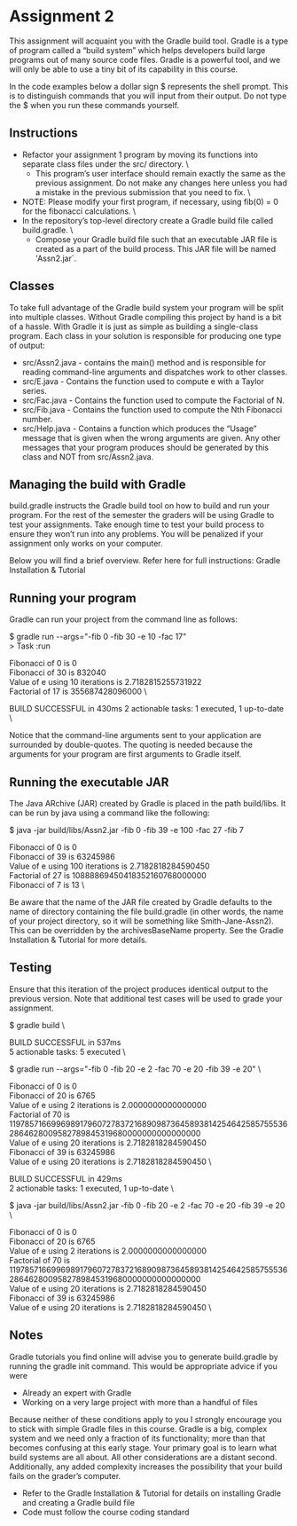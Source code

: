 # Assignment 2
This assignment will acquaint you with the Gradle build tool. Gradle is a type of program called a “build system” which 
helps developers build large programs out of many source code files. Gradle is a powerful tool, and we will only be able 
to use a tiny bit of its capability in this course.

In the code examples below a dollar sign $ represents the shell prompt.  This is to distinguish commands that you will 
input from their output. Do not type the $ when you run these commands yourself.

## Instructions
- Refactor your assignment 1 program by moving its functions into separate class files under the src/ directory. \
  - This program’s user interface should remain exactly the same as the previous assignment. Do not make any changes 
  here unless you had a mistake in the previous submission that you need to fix. \
- NOTE: Please modify your first program, if necessary, using fib(0) = 0 for the fibonacci calculations. \
- In the repository’s top-level directory create a Gradle build file called build.gradle. \
  - Compose your Gradle build file such that an executable JAR file is created as a part of the build process. This JAR 
  file will be named 'Assn2.jar`.

## Classes
To take full advantage of the Gradle build system your program will be split into multiple classes. Without Gradle 
compiling this project by hand is a bit of a hassle. With Gradle it is just as simple as building a single-class 
program. Each class in your solution is responsible for producing one type of output:
- src/Assn2.java - contains the main() method and is responsible for reading command-line arguments and dispatches work 
to other classes.
- src/E.java - Contains the function used to compute e with a Taylor series.
- src/Fac.java - Contains the function used to compute the Factorial of N.
- src/Fib.java - Contains the function used to compute the Nth Fibonacci number.
- src/Help.java - Contains a function which produces the “Usage” message that is given when the wrong arguments are 
given. Any other messages that your program produces should be generated by this class and NOT from src/Assn2.java.

## Managing the build with Gradle
build.gradle instructs the Gradle build tool on how to build and run your program. For the rest of the semester the 
graders will be using Gradle to test your assignments. Take enough time to test your build process to ensure they won’t 
run into any problems. You will be penalized if your assignment only works on your computer.

Below you will find a brief overview. Refer here for full instructions: Gradle Installation & Tutorial

## Running your program
Gradle can run your project from the command line as follows:

$ gradle run --args="-fib 0 -fib 30 -e 10 -fac 17" \
\> Task :run

Fibonacci of 0 is 0 \
Fibonacci of 30 is 832040 \
Value of e using 10 iterations is 2.7182815255731922 \
Factorial of 17 is 355687428096000 \

BUILD SUCCESSFUL in 430ms 2 actionable tasks: 1 executed, 1 up-to-date \

Notice that the command-line arguments sent to your application are surrounded by double-quotes. The quoting is needed 
because the arguments for your program are first arguments to Gradle itself.

## Running the executable JAR
The Java ARchive (JAR) created by Gradle is placed in the path build/libs. It can be run by java using a command like 
the following:

$ java -jar build/libs/Assn2.jar -fib 0 -fib 39 -e 100 -fac 27 -fib 7

Fibonacci of 0 is 0 \
Fibonacci of 39 is 63245986 \
Value of e using 100 iterations is 2.7182818284590450 \
Factorial of 27 is 10888869450418352160768000000 \
Fibonacci of 7 is 13 \

Be aware that the name of the JAR file created by Gradle defaults to the name of directory containing the file 
build.gradle (in other words, the name of your project directory, so it will be something like Smith-Jane-Assn2).  This 
can be overridden by the archivesBaseName property.  See the Gradle Installation & Tutorial for more details.

## Testing
Ensure that this iteration of the project produces identical output to the previous version. Note that additional test 
cases will be used to grade your assignment.

$ gradle build \

BUILD SUCCESSFUL in 537ms \
5 actionable tasks: 5 executed \

$ gradle run --args="-fib 0 -fib 20 -e 2 -fac 70 -e 20 -fib 39 -e 20" \

Fibonacci of 0 is 0 \
Fibonacci of 20 is 6765 \
Value of e using 2 iterations is 2.0000000000000000 \
Factorial of 70 is 11978571669969891796072783721689098736458938142546425857555362864628009582789845319680000000000000000 \
Value of e using 20 iterations is 2.7182818284590450 \
Fibonacci of 39 is 63245986 \
Value of e using 20 iterations is 2.7182818284590450 \

BUILD SUCCESSFUL in 429ms \
2 actionable tasks: 1 executed, 1 up-to-date \

$ java -jar build/libs/Assn2.jar -fib 0 -fib 20 -e 2 -fac 70 -e 20 -fib 39 -e 20 \

Fibonacci of 0 is 0 \
Fibonacci of 20 is 6765 \
Value of e using 2 iterations is 2.0000000000000000 \
Factorial of 70 is 11978571669969891796072783721689098736458938142546425857555362864628009582789845319680000000000000000 \
Value of e using 20 iterations is 2.7182818284590450 \
Fibonacci of 39 is 63245986 \
Value of e using 20 iterations is 2.7182818284590450 \

## Notes
Gradle tutorials you find online will advise you to generate build.gradle by running the gradle init command. This would 
be appropriate advice if you were

- Already an expert with Gradle
- Working on a very large project with more than a handful of files

Because neither of these conditions apply to you I strongly encourage you to stick with simple Gradle files in this 
course. Gradle is a big, complex system and we need only a fraction of its functionality; more than that becomes 
confusing at this early stage. Your primary goal is to learn what build systems are all about. All other considerations 
are a distant second. Additionally, any added complexity increases the possibility that your build fails on the grader’s 
computer.
- Refer to the Gradle Installation & Tutorial for details on installing Gradle and creating a Gradle build file
- Code must follow the course coding standard
